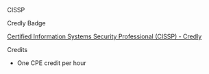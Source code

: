 CISSP

Credly Badge

[Certified Information Systems Security Professional (CISSP) - Credly](https://www.credly.com/badges/f12dfd46-e0c0-4631-b8fc-369b71d481b9)

Credits

- One CPE credit per hour